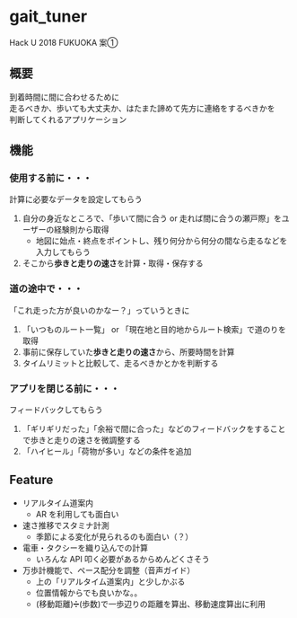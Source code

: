 # gait_tuner
Hack U 2018 FUKUOKA 案➀

## 概要
到着時間に間に合わせるために  
走るべきか、歩いても大丈夫か、はたまた諦めて先方に連絡をするべきかを  
判断してくれるアプリケーション  

## 機能
### 使用する前に・・・
計算に必要なデータを設定してもらう
1. 自分の身近なところで、「歩いて間に合う or 走れば間に合うの瀬戸際」をユーザーの経験則から取得  
   -  地図に始点・終点をポイントし、残り何分から何分の間なら走るなどを入力してもらう
2. そこから**歩きと走りの速さ**を計算・取得・保存する  

### 道の途中で・・・
「これ走った方が良いのかなー？」っていうときに
1. 「いつものルート一覧」 or 「現在地と目的地からルート検索」で道のりを取得
2. 事前に保存していた**歩きと走りの速さ**から、所要時間を計算
3. タイムリミットと比較して、走るべきかとかを判断する

### アプリを閉じる前に・・・
フィードバックしてもらう  
1. 「ギリギリだった」「余裕で間に合った」などのフィードバックをすることで歩きと走りの速さを微調整する  
2. 「ハイヒール」「荷物が多い」などの条件を追加  

## Feature
* リアルタイム道案内
  - AR を利用しても面白い
* 速さ推移でスタミナ計測
  - 季節による変化が見られるのも面白い（？）
* 電車・タクシーを織り込んでの計算
  - いろんな API 叩く必要があるからめんどくさそう
* 万歩計機能で、ペース配分を調整（音声ガイド）
  - 上の「リアルタイム道案内」と少しかぶる
  - 位置情報からでも良いかな。。
  - (移動距離)➗(歩数)で一歩辺りの距離を算出、移動速度算出に利用
